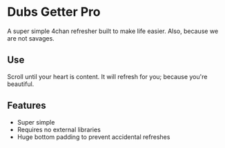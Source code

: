 # Dubs Getter Pro

A super simple 4chan refresher built to make life easier. Also, because we are not savages.

## Use
Scroll until your heart is content. It will refresh for you; because you're beautiful.

## Features
* Super simple
* Requires no external libraries
* Huge bottom padding to prevent accidental refreshes
